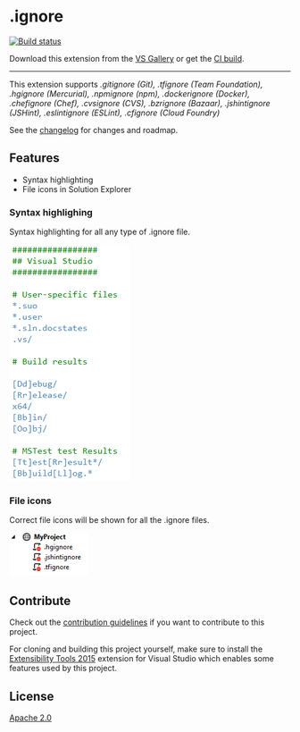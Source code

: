 # .ignore

[![Build status](https://ci.appveyor.com/api/projects/status/28ov3nlmta59snrw?svg=true)](https://ci.appveyor.com/project/madskristensen/ignorefiles)

Download this extension from the [VS Gallery](https://visualstudiogallery.msdn.microsoft.com/d0eba56d-603b-45ab-a680-edfda585f7f3)
or get the [CI build](http://vsixgallery.com/extension/7ac24965-ea21-4108-9cac-6e46394aaaef/).

---------------------------------------

This extension supports *.gitignore (Git), .tfignore (Team Foundation),
.hgignore (Mercurial), .npmignore (npm), .dockerignore (Docker),
.chefignore (Chef), .cvsignore (CVS), .bzrignore (Bazaar),
.jshintignore (JSHint), .eslintignore (ESLint), .cfignore (Cloud Foundry)*

See the [changelog](CHANGELOG.md) for changes and roadmap.

## Features

- Syntax highlighting
- File icons in Solution Explorer

### Syntax highlighing
Syntax highlighting for all any type of .ignore file.

![Syntax Highlighting](art/syntax-highlighting.png)

### File icons
Correct file icons will be shown for all the .ignore files.

![Icons](art/icons.png)

## Contribute
Check out the [contribution guidelines](CONTRIBUTING.md)
if you want to contribute to this project.

For cloning and building this project yourself, make sure
to install the
[Extensibility Tools 2015](https://visualstudiogallery.msdn.microsoft.com/ab39a092-1343-46e2-b0f1-6a3f91155aa6)
extension for Visual Studio which enables some features
used by this project.

## License
[Apache 2.0](LICENSE)